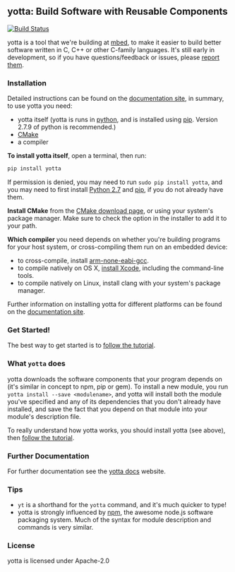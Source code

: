 ## yotta: Build Software with Reusable Components
[![Build Status](https://travis-ci.org/ARMmbed/yotta.svg)](https://travis-ci.org/ARMmbed/yotta)

yotta is a tool that we're building at [mbed](https://mbed.org), to make it easier to build better software written in C, C++ or other C-family languages. It's still early in development, so if you have questions/feedback or issues, please [report them](https://github.com/ARMmbed/yotta/issues).

### Installation
Detailed instructions can be found on the [documentation
site](http://docs.yottabuild.org/#installing), in summary, to use yotta you
need:

 * yotta itself (yotta is runs in [python](https://www.python.org/downloads/release/python-279/), and is installed using [pip](http://pip.readthedocs.org/en/latest/installing.html). Version 2.7.9 of python is recommended.)
 * [CMake](http://www.cmake.org/download/)
 * a compiler

**To install yotta itself**, open a terminal, then run:
``` bash
pip install yotta
```
If permission is denied, you may need to run `sudo pip install yotta`, and you may need to first install [Python 2.7](https://www.python.org/downloads/release/python-278/) and [pip](http://pip.readthedocs.org/en/latest/installing.html), if you do not already have them.

**Install CMake** from the [CMake download page](http://www.cmake.org/download/), or using your system's package manager. Make sure to check the option in the installer to add it to your path. 

**Which compiler** you need depends on whether you're building programs for your host system, or cross-compiling them run on an embedded device:

 * to cross-compile, install [arm-none-eabi-gcc](https://launchpad.net/gcc-arm-embedded/+download).
 * to compile natively on OS X, [install Xcode](https://developer.apple.com/xcode/downloads/), including the command-line tools.
 * to compile natively on Linux, install clang with your system's package manager.

Further information on installing yotta for different platforms can be found on the [documentation site](http://docs.yottabuild.org/#installing).

### Get Started!
The best way to get started is to [follow the tutorial](http://docs.yottabuild.org/tutorial/tutorial.html).

### What `yotta` does
yotta downloads the software components that your program depends on (it's similar in concept to npm, pip or gem). To install a new module, you run `yotta install --save <modulename>`, and yotta will install both the module you've specified and any of its dependencies that you don't already have installed, and save the fact that you depend on that module into your module's description file.

To really understand how yotta works, you should install yotta (see above), then [follow the tutorial](http://docs.yottabuild.org/tutorial/tutorial.html).

### Further Documentation
For further documentation see the [yotta docs](http://armmbed.github.io/yotta/) website.

### Tips
 * `yt` is a shorthand for the `yotta` command, and it's much quicker to type!
 * yotta is strongly influenced by [npm](http://npmjs.org), the awesome node.js software packaging system. Much of the syntax for module description and commands is very similar.

### License
yotta is licensed under Apache-2.0
